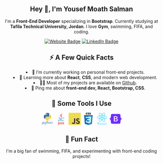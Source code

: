 <h2 style="text-align: center;">Hey 👋, I'm Yousef Moath Salman</h2>
<p style="text-align: center;">I'm a <strong>Front-End Developer</strong> specializing in <strong>Bootstrap</strong>. Currently studying at <strong>Tafila Technical University, Jordan</strong>. I love <strong>Gym</strong>, swimming, FIFA, and coding.</p>

<p style="text-align: center;">
  <a href="#"><img src="https://img.shields.io/badge/-Yousef%20Moath%20Salman-4E69C8?style=flat-square&amp;labelColor=4E69C8" alt="Website Badge"></a>
  <a href="#"><img src="https://img.shields.io/badge/-@LinkedIn-0077B5?style=flat-square&amp;labelColor=0077B5" alt="LinkedIn Badge"></a>
</p>

<h2 style="text-align: center;">⚡️ A Few Quick Facts</h2>
<ul style="list-style-position: inside; text-align: center;">
  <li>🔭 I’m currently working on personal front-end projects.</li>
  <li>🧐 Learning more about <strong>React</strong>, <strong>CSS</strong>, and modern web development.</li>
  <li>👨‍💻 Most of my projects are available on <a href="https://github.com/YOUR_GITHUB_USERNAME">Github</a>.</li>
  <li>💬 Ping me about <strong>front-end dev, React, Bootstrap, CSS</strong>.</li>
</ul>

<h2 style="text-align: center;">🚀 Some Tools I Use</h2>
<p style="text-align: center;">
  <img src="https://raw.githubusercontent.com/devicons/devicon/master/icons/python/python-original-wordmark.svg" alt="python" width="40" height="40" />
  <img src="https://raw.githubusercontent.com/devicons/devicon/master/icons/java/java-original-wordmark.svg" alt="java" width="40" height="40" />
  <img src="https://raw.githubusercontent.com/devicons/devicon/master/icons/javascript/javascript-original.svg" alt="javascript" width="40" height="40" />
  <img src="https://raw.githubusercontent.com/devicons/devicon/master/icons/css3/css3-original-wordmark.svg" alt="css3" width="40" height="40" />
  <img src="https://raw.githubusercontent.com/devicons/devicon/master/icons/react/react-original-wordmark.svg" alt="react" width="40" height="40" />
  <img src="https://raw.githubusercontent.com/devicons/devicon/master/icons/bootstrap/bootstrap-plain.svg" alt="bootstrap" width="40" height="40" />
</p>

<h2 style="text-align: center;">🎉 Fun Fact</h2>
<p style="text-align: center;">I'm a big fan of swimming, FIFA, and experimenting with front-end coding projects!</p>
